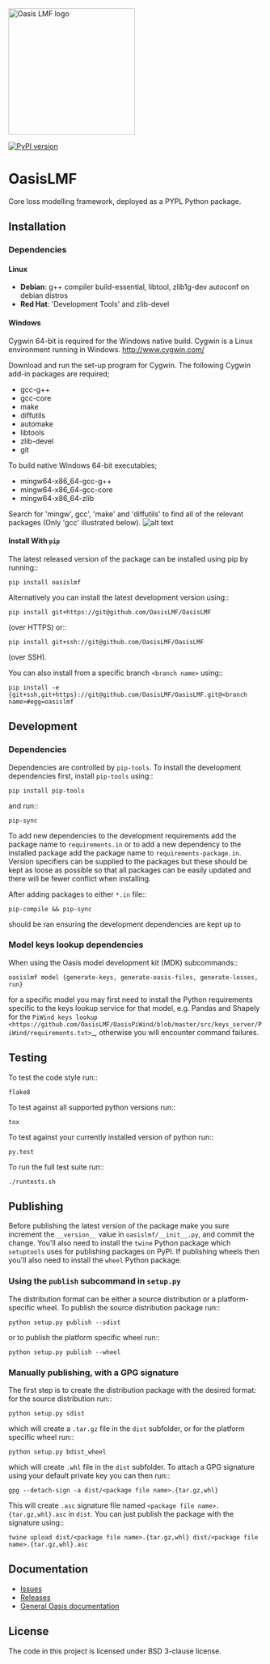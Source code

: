 <img src="https://oasislmf.org/packages/oasis_theme_package/themes/oasis_theme/assets/src/oasis-lmf-colour.png" alt="Oasis LMF logo" width="250"/>

[![PyPI version](https://badge.fury.io/py/oasislmf.svg)](https://badge.fury.io/py/oasislmf)

# OasisLMF

Core loss modelling framework, deployed as a PYPL Python package.

## Installation

### Dependencies

#### Linux

 * **Debian**: g++ compiler build-essential, libtool, zlib1g-dev autoconf on debian distros
 * **Red Hat**: 'Development Tools' and zlib-devel

#### Windows

Cygwin 64-bit is required for the Windows native build.  Cygwin is a Linux environment running in Windows.
http://www.cygwin.com/

Download and run the set-up program for Cygwin.
The following Cygwin add-in packages are required;

* gcc-g++
* gcc-core
* make
* diffutils
* automake
* libtools
* zlib-devel
* git


To build native Windows 64-bit executables;

* mingw64-x86_64-gcc-g++
* mingw64-x86_64-gcc-core
* mingw64-x86_64-zlib

Search for 'mingw', gcc', 'make' and 'diffutils' to find all of the relevant packages (Only 'gcc' illustrated below).
![alt text](docs/img/cygwin1.jpg "Add-in packages")

#### Install With ``pip``

The latest released version of the package can be installed using pip
by running::

    pip install oasislmf

Alternatively you can install the latest development version using::

    pip install git+https://git@github.com/OasisLMF/OasisLMF

(over HTTPS) or::

    pip install git+ssh://git@github.com/OasisLMF/OasisLMF

(over SSH).

You can also install from a specific branch ``<branch name>`` using::

    pip install -e {git+ssh,git+https}://git@github.com/OasisLMF/OasisLMF.git@<branch name>#egg=oasislmf

## Development

### Dependencies

Dependencies are controlled by ``pip-tools``. To install the development dependencies
first, install ``pip-tools`` using::

    pip install pip-tools

and run::

    pip-sync

To add new dependencies to the development requirements add the package name to ``requirements.in`` or
to add a new dependency to the installed package add the package name to ``requirements-package.in``.
Version specifiers can be supplied to the packages but these should be kept as loose as possible so that
all packages can be easily updated and there will be fewer conflict when installing.

After adding packages to either ``*.in`` file::

    pip-compile && pip-sync

should be ran ensuring the development dependencies are kept up to

### Model keys lookup dependencies

When using the Oasis model development kit (MDK) subcommands::

    oasislmf model {generate-keys, generate-oasis-files, generate-losses, run}

for a specific model you may first need to install the Python requirements specific to the
keys lookup service for that model, e.g. Pandas and Shapely for the `PiWind keys lookup <https://github.com/OasisLMF/OasisPiWind/blob/master/src/keys_server/PiWind/requirements.txt>`_, otherwise you will encounter command failures.

## Testing

To test the code style run::

    flake8

To test against all supported python versions run::

    tox

To test against your currently installed version of python run::

    py.test

To run the full test suite run::

    ./runtests.sh

## Publishing

Before publishing the latest version of the package make you sure increment the ``__version__`` value in ``oasislmf/__init__.py``, and commit the change. You'll also need to install the ``twine`` Python package which ``setuptools`` uses for publishing packages on PyPI. If publishing wheels then you'll also need to install the ``wheel`` Python package.

### Using the ``publish`` subcommand in ``setup.py``

The distribution format can be either a source distribution or a platform-specific wheel. To publish the source distribution package run::

    python setup.py publish --sdist

or to publish the platform specific wheel run::

    python setup.py publish --wheel

### Manually publishing, with a GPG signature

The first step is to create the distribution package with the desired format: for the source distribution run::

    python setup.py sdist

which will create a ``.tar.gz`` file in the ``dist`` subfolder, or for the platform specific wheel run::

    python setup.py bdist_wheel

which will create ``.whl`` file in the ``dist`` subfolder. To attach a GPG signature using your default private key you can then run::

    gpg --detach-sign -a dist/<package file name>.{tar.gz,whl}

This will create ``.asc`` signature file named ``<package file name>.{tar.gz,whl}.asc`` in ``dist``. You can just publish the package with the signature using::

    twine upload dist/<package file name>.{tar.gz,whl} dist/<package file name>.{tar.gz,whl}.asc
    
## Documentation
* <a href="https://github.com/OasisLMF/OasisLMF/issues">Issues</a>
* <a href="https://github.com/OasisLMF/OasisLMF/releases">Releases</a>
* <a href="https://oasislmf.github.io">General Oasis documentation</a>

## License
The code in this project is licensed under BSD 3-clause license.
    
    
    
